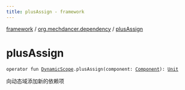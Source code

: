 ```yaml
---
title: plusAssign - framework
---
```


[framework](../index.html) / [org.mechdancer.dependency](index.html) / [plusAssign](./plus-assign.html)

# plusAssign

`operator fun `[`DynamicScope`](-dynamic-scope/index.html)`.plusAssign(component: `[`Component`](-component/index.html)`): `[`Unit`](https://kotlinlang.org/api/latest/jvm/stdlib/kotlin/-unit/index.html)

向动态域添加新的依赖项

